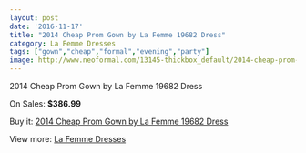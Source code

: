 ```yaml
---
layout: post
date: '2016-11-17'
title: "2014 Cheap Prom Gown by La Femme 19682 Dress"
category: La Femme Dresses
tags: ["gown","cheap","formal","evening","party"]
image: http://www.neoformal.com/13145-thickbox_default/2014-cheap-prom-gown-by-la-femme-19682-dress.jpg
---
```

2014 Cheap Prom Gown by La Femme 19682 Dress

On Sales: **$386.99**
<a href="https://www.neoformal.com/en/la-femme-dresses-2014/4586-2014-cheap-prom-gown-by-la-femme-19682-dress.html"><amp-img layout="responsive" width="600" height="600" src="//www.neoformal.com/13145-thickbox_default/2014-cheap-prom-gown-by-la-femme-19682-dress.jpg" alt="2014 Cheap Prom Gown by La Femme 19682 Dress 0" /></a>
<a href="https://www.neoformal.com/en/la-femme-dresses-2014/4586-2014-cheap-prom-gown-by-la-femme-19682-dress.html"><amp-img layout="responsive" width="600" height="600" src="//www.neoformal.com/13146-thickbox_default/2014-cheap-prom-gown-by-la-femme-19682-dress.jpg" alt="2014 Cheap Prom Gown by La Femme 19682 Dress 1" /></a>
<a href="https://www.neoformal.com/en/la-femme-dresses-2014/4586-2014-cheap-prom-gown-by-la-femme-19682-dress.html"><amp-img layout="responsive" width="600" height="600" src="//www.neoformal.com/13147-thickbox_default/2014-cheap-prom-gown-by-la-femme-19682-dress.jpg" alt="2014 Cheap Prom Gown by La Femme 19682 Dress 2" /></a>

Buy it: [2014 Cheap Prom Gown by La Femme 19682 Dress](https://www.neoformal.com/en/la-femme-dresses-2014/4586-2014-cheap-prom-gown-by-la-femme-19682-dress.html "2014 Cheap Prom Gown by La Femme 19682 Dress")

View more: [La Femme Dresses](https://www.neoformal.com/en/56-la-femme-dresses-2014 "La Femme Dresses")